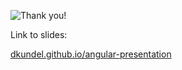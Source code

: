 ![Thank you!](http://m.memegen.com/ltnlfz.jpg)

Link to slides:

[dkundel.github.io/angular-presentation](https://dkundel.github.io/angular-presentation/)
